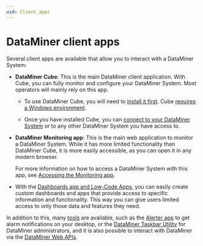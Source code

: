 ```yaml
---
uid: Client_apps
---
```


# DataMiner client apps

Several client apps are available that allow you to interact with a DataMiner System:

- **DataMiner Cube**: This is the main DataMiner client application. With Cube, you can fully monitor and configure your DataMiner System. Most operators will mainly rely on this app.

  - To use DataMiner Cube, you will need to [install it first](xref:Installing_configuring_the_DataMiner_Cube_software). Cube [requires a Windows environment](xref:DataMiner_Client_Requirements).

  - Once you have installed Cube, you can [connect to your DataMiner System](xref:Using_the_desktop_app) or to any other DataMiner System you have access to.

<!-- TODO: Add screenshot of Cube start window -->

- **DataMiner Monitoring app**: This is the main web application to monitor a DataMiner System. While it has more limited functionality than DataMiner Cube, it is more easily accessible, as you can open it in any modern browser.

  For more information on how to access a DataMiner System with this app, see [Accessing the Monitoring app](xref:Accessing_the_Monitoring_app).

<!-- TODO: Add screenshot of Monitoring UI -->

- With the [Dashboards app and Low-Code Apps](xref:Dashboards_and_Low_Code_Apps), you can easily create custom dashboards and apps that provide access to specific information and functionality. This way you can give users limited access to only those data and features they need.

<!-- TODO: Add screenshot of nice low-code app -->

In addition to this, many [tools](xref:DataminerTools) are available, such as the [Alerter app](xref:Accessing_Alerter) to get alarm notifications on your desktop, or the [DataMiner Taskbar Utility](xref:Accessing_the_DataMiner_Taskbar_Utility) for DataMiner administrators, and it is also possible to interact with DataMiner via the [DataMiner Web APIs](xref:WS_v1).
